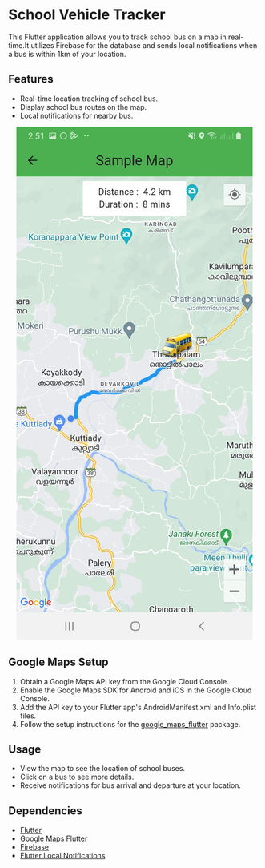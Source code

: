 # School Vehicle Tracker

This Flutter application allows you to track school bus on a map in real-time.It utilizes Firebase for the database and sends local notifications when a bus is within 1km of your location.

## Features

- Real-time location tracking of school bus.
- Display school bus routes on the map.
- Local notifications for nearby bus.

<p align = "center"><img src = 'assets/screenshots/map_screenshot.jpg'  alt="Reflectly hero image"></p>

## Google Maps Setup

1. Obtain a Google Maps API key from the Google Cloud Console.
2. Enable the Google Maps SDK for Android and iOS in the Google Cloud Console.
3. Add the API key to your Flutter app's AndroidManifest.xml and Info.plist files.
4. Follow the setup instructions for the [google_maps_flutter](https://pub.dev/packages/google_maps_flutter) package.


## Usage

- View the map to see the location of school buses.
- Click on a bus to see more details.
- Receive notifications for bus arrival and departure at your location.

## Dependencies

- [Flutter](https://flutter.dev)
- [Google Maps Flutter](https://pub.dev/packages/google_maps_flutter)
- [Firebase](https://firebase.google.com/)
- [Flutter Local Notifications](https://pub.dev/packages/flutter_local_notifications)

